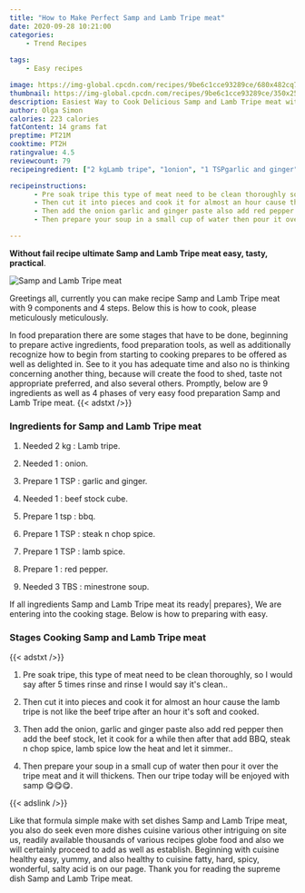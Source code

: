 ```yaml
---
title: "How to Make Perfect Samp and Lamb Tripe meat"
date: 2020-09-28 10:21:00
categories:
    - Trend Recipes
    
tags:
    - Easy recipes

image: https://img-global.cpcdn.com/recipes/9be6c1cce93289ce/680x482cq70/samp-and-lamb-tripe-meat-recipe-main-photo.jpg
thumbnail: https://img-global.cpcdn.com/recipes/9be6c1cce93289ce/350x250cq70/samp-and-lamb-tripe-meat-recipe-main-photo.jpg
description: Easiest Way to Cook Delicious Samp and Lamb Tripe meat with 9 ingredients and 4 stages of easy cooking.
author: Olga Simon
calories: 223 calories
fatContent: 14 grams fat
preptime: PT21M
cooktime: PT2H
ratingvalue: 4.5
reviewcount: 79
recipeingredient: ["2 kgLamb tripe", "1onion", "1 TSPgarlic and ginger", "1beef stock cube", "1 tspbbq", "1 TSPsteak n chop spice", "1 TSPlamb spice", "1red pepper", "3 TBSminestrone soup"]

recipeinstructions: 
      - Pre soak tripe this type of meat need to be clean thoroughly so I would say after 5 times rinse and rinse I would say its clean 
      - Then cut it into pieces and cook it for almost an hour cause the lamb tripe is not like the beef tripe after an hour its soft and cooked 
      - Then add the onion garlic and ginger paste also add red pepper then add the beef stock let it cook for a while then after that add BBQ steak n chop spice lamb spice low the heat and let it simmer 
      - Then prepare your soup in a small cup of water then pour it over the tripe meat and it will thickens Then our tripe today will be enjoyed with samp 

---
```




**Without fail recipe ultimate Samp and Lamb Tripe meat easy, tasty, practical**. 


![Samp and Lamb Tripe meat](https://img-global.cpcdn.com/recipes/9be6c1cce93289ce/680x482cq70/samp-and-lamb-tripe-meat-recipe-main-photo.jpg "Samp and Lamb Tripe meat")




Greetings all, currently you can make recipe Samp and Lamb Tripe meat with 9 components and 4 steps. Below this is how to cook, please meticulously meticulously.

In food preparation there are some stages that have to be done, beginning to prepare active ingredients, food preparation tools, as well as additionally recognize how to begin from starting to cooking prepares to be offered as well as delighted in. See to it you has adequate time and also no is thinking concerning another thing, because will create the food to shed, taste not appropriate preferred, and also several others. Promptly, below are 9 ingredients as well as 4 phases of very easy food preparation Samp and Lamb Tripe meat.
{{< adstxt />}}

### Ingredients for Samp and Lamb Tripe meat


1. Needed 2 kg : Lamb tripe.

1. Needed 1 : onion.

1. Prepare 1 TSP : garlic and ginger.

1. Needed 1 : beef stock cube.

1. Prepare 1 tsp : bbq.

1. Prepare 1 TSP : steak n chop spice.

1. Prepare 1 TSP : lamb spice.

1. Prepare 1 : red pepper.

1. Needed 3 TBS : minestrone soup.



If all ingredients Samp and Lamb Tripe meat its ready| prepares}, We are entering into the cooking stage. Below is how to preparing with easy.

### Stages Cooking Samp and Lamb Tripe meat

{{< adstxt />}}


1. Pre soak tripe, this type of meat need to be clean thoroughly, so I would say after 5 times rinse and rinse I would say it&#39;s clean..



1. Then cut it into pieces and cook it for almost an hour cause the lamb tripe is not like the beef tripe after an hour it&#39;s soft and cooked.



1. Then add the onion, garlic and ginger paste also add red pepper then add the beef stock, let it cook for a while then after that add BBQ, steak n chop spice, lamb spice low the heat and let it simmer..



1. Then prepare your soup in a small cup of water then pour it over the tripe meat and it will thickens. Then our tripe today will be enjoyed with samp 😋😋😋.





{{< adslink />}}

Like that formula simple make with set dishes Samp and Lamb Tripe meat, you also do seek even more dishes cuisine various other intriguing on site us, readily available thousands of various recipes globe food and also we will certainly proceed to add as well as establish. Beginning with cuisine healthy easy, yummy, and also healthy to cuisine fatty, hard, spicy, wonderful, salty acid is on our page. Thank you for reading the supreme dish Samp and Lamb Tripe meat.
